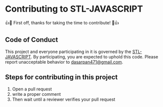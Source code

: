# Contributing to STL-JAVASCRIPT
:+1::tada: First off, thanks for taking the time to contribute! :tada::+1:

## Code of Conduct
This project and everyone participating in it is governed by the [STL-JAVASCRIPT](CODE_OF_CONDUCT.md). By participating, you are expected to uphold this code. Please report unacceptable behavior to [dasarpan471@gmail.com](mailto:dasarpan471@gmail.com).


## Steps for contributing in this project
1. Open a pull request 
2. write a proper comment
3. Then wait until a reviewer verifies your pull request 
